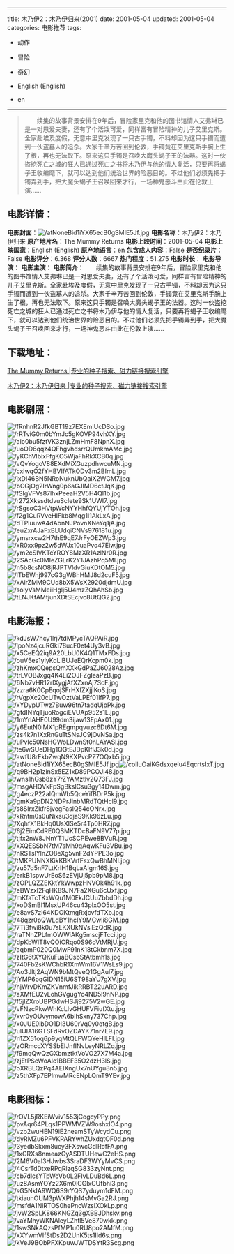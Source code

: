 
---
title: 木乃伊2：木乃伊归来(2001)
date: 2001-05-04
updated: 2001-05-04
categories: 电影推荐
tags:
- 动作
- 冒险
- 奇幻

- English (English)
- en
---


> 　　续集的故事背景安排在9年后，冒险家里克和他的图书馆情人艾弗琳已是一对恩爱夫妻，还有了个活泼可爱，同样富有冒险精神的儿子艾里克斯。全家赴埃及度假，无意中里克发现了一只古手镯，不料却因为这只手镯而遭到一伙盗墓人的追杀。大家千辛万苦回到伦敦，手镯竟在艾里克斯手腕上生了根，再也无法取下。原来这只手镯是召唤大魔头蝎子王的法器。这时一伙盗挖死亡之城的狂人已通过死亡之书将木乃伊与他的情人复活，只要再将蝎子王收编麾下，就可以达到他们统治世界的险恶目的。不过他们必须先把手镯弄到手，把大魔头蝎子王召唤回来才行，一场神鬼恶斗由此在伦敦上演……

## **电影详情**：

**电影封面**：<img src="https://image.tmdb.org/t/p/w200/atNoneBid1iYX65ecB0gSMIE5Jf.jpg" alt="/atNoneBid1iYX65ecB0gSMIE5Jf.jpg" title="/atNoneBid1iYX65ecB0gSMIE5Jf.jpg">
**电影名称**：木乃伊2：木乃伊归来
**原产地片名**：The Mummy Returns
**电影上映时间**：2001-05-04
**电影上映国家**：English (English)
**原产地语言**：en
**包含成人内容**：False
**是否纪录片**：False
**电影评分**：6.368
**评分人数**：6667
**热门程度**：51.275
**电影时长**：
**电影导演**：
**电影主演**：
**电影简介**：　　续集的故事背景安排在9年后，冒险家里克和他的图书馆情人艾弗琳已是一对恩爱夫妻，还有了个活泼可爱，同样富有冒险精神的儿子艾里克斯。全家赴埃及度假，无意中里克发现了一只古手镯，不料却因为这只手镯而遭到一伙盗墓人的追杀。大家千辛万苦回到伦敦，手镯竟在艾里克斯手腕上生了根，再也无法取下。原来这只手镯是召唤大魔头蝎子王的法器。这时一伙盗挖死亡之城的狂人已通过死亡之书将木乃伊与他的情人复活，只要再将蝎子王收编麾下，就可以达到他们统治世界的险恶目的。不过他们必须先把手镯弄到手，把大魔头蝎子王召唤回来才行，一场神鬼恶斗由此在伦敦上演……

## **下载地址**：
[The Mummy Returns |专业的种子搜索、磁力链接搜索引擎](https://movie.amd794.com:2083/?search=The%20Mummy%20Returns&ordering=&mode=match_phrase&page_size=10&page=1)

[木乃伊2：木乃伊归来 |专业的种子搜索、磁力链接搜索引擎](https://movie.amd794.com:2083/?search=%E6%9C%A8%E4%B9%83%E4%BC%8A2%EF%BC%9A%E6%9C%A8%E4%B9%83%E4%BC%8A%E5%BD%92%E6%9D%A5&ordering=&mode=match_phrase&page_size=10&page=1)
 

## **电影剧照**：
<img src="https://image.tmdb.org/t/p/original/fRnhnR2JfkGBT19z7EXEmIUcDSo.jpg" alt="/fRnhnR2JfkGBT19z7EXEmIUcDSo.jpg" title="/fRnhnR2JfkGBT19z7EXEmIUcDSo.jpg"><img src="https://image.tmdb.org/t/p/original/rRTviG0m0bYmJc5gKOVP94vhXY.jpg" alt="/rRTviG0m0bYmJc5gKOVP94vhXY.jpg" title="/rRTviG0m0bYmJc5gKOVP94vhXY.jpg"><img src="https://image.tmdb.org/t/p/original/aio0bu5fztVK3znjLZmHmF8NpnX.jpg" alt="/aio0bu5fztVK3znjLZmHmF8NpnX.jpg" title="/aio0bu5fztVK3znjLZmHmF8NpnX.jpg"><img src="https://image.tmdb.org/t/p/original/uoOD6qqz4QFhgvhdsrrQUmkmAMc.jpg" alt="/uoOD6qqz4QFhgvhdsrrQUmkmAMc.jpg" title="/uoOD6qqz4QFhgvhdsrrQUmkmAMc.jpg"><img src="https://image.tmdb.org/t/p/original/yKChVIbixFfgKO5WjaFhRkXCB0q.jpg" alt="/yKChVIbixFfgKO5WjaFhRkXCB0q.jpg" title="/yKChVIbixFfgKO5WjaFhRkXCB0q.jpg"><img src="https://image.tmdb.org/t/p/original/vQvYogoV88EXdMiXGuzpdhwcuMN.jpg" alt="/vQvYogoV88EXdMiXGuzpdhwcuMN.jpg" title="/vQvYogoV88EXdMiXGuzpdhwcuMN.jpg"><img src="https://image.tmdb.org/t/p/original/cxIwqO2fYHBVIfATkODv3m2BImL.jpg" alt="/cxIwqO2fYHBVIfATkODv3m2BImL.jpg" title="/cxIwqO2fYHBVIfATkODv3m2BImL.jpg"><img src="https://image.tmdb.org/t/p/original/jxDI46BN5NRoNuknUbQaiX2WGM7.jpg" alt="/jxDI46BN5NRoNuknUbQaiX2WGM7.jpg" title="/jxDI46BN5NRoNuknUbQaiX2WGM7.jpg"><img src="https://image.tmdb.org/t/p/original/bCGjOg2IrWng0p6aGJlMD6ctJqK.jpg" alt="/bCGjOg2IrWng0p6aGJlMD6ctJqK.jpg" title="/bCGjOg2IrWng0p6aGJlMD6ctJqK.jpg"><img src="https://image.tmdb.org/t/p/original/fSIgVFVs87lhxPeeaH2V5H4QI1b.jpg" alt="/fSIgVFVs87lhxPeeaH2V5H4QI1b.jpg" title="/fSIgVFVs87lhxPeeaH2V5H4QI1b.jpg"><img src="https://image.tmdb.org/t/p/original/r272XkssdtdvuScIete9Sk1UWI7.jpg" alt="/r272XkssdtdvuScIete9Sk1UWI7.jpg" title="/r272XkssdtdvuScIete9Sk1UWI7.jpg"><img src="https://image.tmdb.org/t/p/original/rSgsoC3HVtpWcNYYHhfQYUjYTOh.jpg" alt="/rSgsoC3HVtpWcNYYHhfQYUjYTOh.jpg" title="/rSgsoC3HVtpWcNYYHhfQYUjYTOh.jpg"><img src="https://image.tmdb.org/t/p/original/f2g1CuRVveHIFkb8Mqg1I1AkLxA.jpg" alt="/f2g1CuRVveHIFkb8Mqg1I1AkLxA.jpg" title="/f2g1CuRVveHIFkb8Mqg1I1AkLxA.jpg"><img src="https://image.tmdb.org/t/p/original/dTPIuuwA4dAbnNJPovnXNeYq1jA.jpg" alt="/dTPIuuwA4dAbnNJPovnXNeYq1jA.jpg" title="/dTPIuuwA4dAbnNJPovnXNeYq1jA.jpg"><img src="https://image.tmdb.org/t/p/original/euZxrAJaFxBLUdqiCNVs976181u.jpg" alt="/euZxrAJaFxBLUdqiCNVs976181u.jpg" title="/euZxrAJaFxBLUdqiCNVs976181u.jpg"><img src="https://image.tmdb.org/t/p/original/ymsrxcw2H7thE9qE7JrFyOEZWp3.jpg" alt="/ymsrxcw2H7thE9qE7JrFyOEZWp3.jpg" title="/ymsrxcw2H7thE9qE7JrFyOEZWp3.jpg"><img src="https://image.tmdb.org/t/p/original/xR0xx9pz2w5dWJx10uaPvo47Eiw.jpg" alt="/xR0xx9pz2w5dWJx10uaPvo47Eiw.jpg" title="/xR0xx9pz2w5dWJx10uaPvo47Eiw.jpg"><img src="https://image.tmdb.org/t/p/original/ym2cSIVKTcYROY8MzXR1AzlNr0R.jpg" alt="/ym2cSIVKTcYROY8MzXR1AzlNr0R.jpg" title="/ym2cSIVKTcYROY8MzXR1AzlNr0R.jpg"><img src="https://image.tmdb.org/t/p/original/2SAcGc0MIeZGLrK2Y1JAzhPq5Ml.jpg" alt="/2SAcGc0MIeZGLrK2Y1JAzhPq5Ml.jpg" title="/2SAcGc0MIeZGLrK2Y1JAzhPq5Ml.jpg"><img src="https://image.tmdb.org/t/p/original/n5b8csNO8jRJPTVldvGiuKDtOM5.jpg" alt="/n5b8csNO8jRJPTVldvGiuKDtOM5.jpg" title="/n5b8csNO8jRJPTVldvGiuKDtOM5.jpg"><img src="https://image.tmdb.org/t/p/original/lTbEWnj997cG3gWBhHMJ8d2cuF5.jpg" alt="/lTbEWnj997cG3gWBhHMJ8d2cuF5.jpg" title="/lTbEWnj997cG3gWBhHMJ8d2cuF5.jpg"><img src="https://image.tmdb.org/t/p/original/xAirZMM9CUd8bX5WsX2920djdmU.jpg" alt="/xAirZMM9CUd8bX5WsX2920djdmU.jpg" title="/xAirZMM9CUd8bX5WsX2920djdmU.jpg"><img src="https://image.tmdb.org/t/p/original/solyVsMMeiiHglj5U4mzZQhAhSb.jpg" alt="/solyVsMMeiiHglj5U4mzZQhAhSb.jpg" title="/solyVsMMeiiHglj5U4mzZQhAhSb.jpg"><img src="https://image.tmdb.org/t/p/original/tLNJKfAMtjunXDtSEcjvc8UtQG2.jpg" alt="/tLNJKfAMtjunXDtSEcjvc8UtQG2.jpg" title="/tLNJKfAMtjunXDtSEcjvc8UtQG2.jpg">

## **电影海报**：
<img src="https://image.tmdb.org/t/p/original/kdJsW7hcy1lrj7tdMPycTAQPAiR.jpg" alt="/kdJsW7hcy1lrj7tdMPycTAQPAiR.jpg" title="/kdJsW7hcy1lrj7tdMPycTAQPAiR.jpg"><img src="https://image.tmdb.org/t/p/original/lpoNz4jcuRGki78ucF0et4Uy3vB.jpg" alt="/lpoNz4jcuRGki78ucF0et4Uy3vB.jpg" title="/lpoNz4jcuRGki78ucF0et4Uy3vB.jpg"><img src="https://image.tmdb.org/t/p/original/x5CeEQ2iq9A20LbU0K4Q1TMxFDs.jpg" alt="/x5CeEQ2iq9A20LbU0K4Q1TMxFDs.jpg" title="/x5CeEQ2iq9A20LbU0K4Q1TMxFDs.jpg"><img src="https://image.tmdb.org/t/p/original/ouV5es1ylyKdLiBUJeEQrKcpm0k.jpg" alt="/ouV5es1ylyKdLiBUJeEQrKcpm0k.jpg" title="/ouV5es1ylyKdLiBUJeEQrKcpm0k.jpg"><img src="https://image.tmdb.org/t/p/original/zhKmxCQepsQmXXkGdPaZJ6028Az.jpg" alt="/zhKmxCQepsQmXXkGdPaZJ6028Az.jpg" title="/zhKmxCQepsQmXXkGdPaZJ6028Az.jpg"><img src="https://image.tmdb.org/t/p/original/trLVOBJxgq4K4Ei2OJFZgIeaPzB.jpg" alt="/trLVOBJxgq4K4Ei2OJFZgIeaPzB.jpg" title="/trLVOBJxgq4K4Ei2OJFZgIeaPzB.jpg"><img src="https://image.tmdb.org/t/p/original/6Nb7vHR12rlXygjAfXZxnAj7ScF.jpg" alt="/6Nb7vHR12rlXygjAfXZxnAj7ScF.jpg" title="/6Nb7vHR12rlXygjAfXZxnAj7ScF.jpg"><img src="https://image.tmdb.org/t/p/original/zzra6K0CpEqojSFrHXIZXjjlKoS.jpg" alt="/zzra6K0CpEqojSFrHXIZXjjlKoS.jpg" title="/zzra6K0CpEqojSFrHXIZXjjlKoS.jpg"><img src="https://image.tmdb.org/t/p/original/rVgpXc20cUTwOztVaLPEf01lfP7.jpg" alt="/rVgpXc20cUTwOztVaLPEf01lfP7.jpg" title="/rVgpXc20cUTwOztVaLPEf01lfP7.jpg"><img src="https://image.tmdb.org/t/p/original/xYDypUTwz7Buw96tn7tadqUjpPk.jpg" alt="/xYDypUTwz7Buw96tn7tadqUjpPk.jpg" title="/xYDypUTwz7Buw96tn7tadqUjpPk.jpg"><img src="https://image.tmdb.org/t/p/original/gtdINYqTjuoRogciEVUAp952s1L.jpg" alt="/gtdINYqTjuoRogciEVUAp952s1L.jpg" title="/gtdINYqTjuoRogciEVUAp952s1L.jpg"><img src="https://image.tmdb.org/t/p/original/1mYrlAHF0U99dm3ijaw13EpAx01.jpg" alt="/1mYrlAHF0U99dm3ijaw13EpAx01.jpg" title="/1mYrlAHF0U99dm3ijaw13EpAx01.jpg"><img src="https://image.tmdb.org/t/p/original/y6EutN0lMX1pREgmpqvuzc6Dt6M.jpg" alt="/y6EutN0lMX1pREgmpqvuzc6Dt6M.jpg" title="/y6EutN0lMX1pREgmpqvuzc6Dt6M.jpg"><img src="https://image.tmdb.org/t/p/original/zs4k7n1XxRnGuTtSNsJC9jOvNSa.jpg" alt="/zs4k7n1XxRnGuTtSNsJC9jOvNSa.jpg" title="/zs4k7n1XxRnGuTtSNsJC9jOvNSa.jpg"><img src="https://image.tmdb.org/t/p/original/uPvIc50NsHGWoLDwnSt0nLAYASl.jpg" alt="/uPvIc50NsHGWoLDwnSt0nLAYASl.jpg" title="/uPvIc50NsHGWoLDwnSt0nLAYASl.jpg"><img src="https://image.tmdb.org/t/p/original/te6wSUeDHg1QGtEJDpKIflJ3k0d.jpg" alt="/te6wSUeDHg1QGtEJDpKIflJ3k0d.jpg" title="/te6wSUeDHg1QGtEJDpKIflJ3k0d.jpg"><img src="https://image.tmdb.org/t/p/original/awfU8rFkbZwqN9KXPvcPZ7OQxb5.jpg" alt="/awfU8rFkbZwqN9KXPvcPZ7OQxb5.jpg" title="/awfU8rFkbZwqN9KXPvcPZ7OQxb5.jpg"><img src="https://image.tmdb.org/t/p/original/atNoneBid1iYX65ecB0gSMIE5Jf.jpg" alt="/atNoneBid1iYX65ecB0gSMIE5Jf.jpg" title="/atNoneBid1iYX65ecB0gSMIE5Jf.jpg"><img src="https://image.tmdb.org/t/p/original/coiluOaiKGdsxqeIu4EqcrtsIxT.jpg" alt="/coiluOaiKGdsxqeIu4EqcrtsIxT.jpg" title="/coiluOaiKGdsxqeIu4EqcrtsIxT.jpg"><img src="https://image.tmdb.org/t/p/original/q9BH2p1zinSx5EZ1xD89PCOJl48.jpg" alt="/q9BH2p1zinSx5EZ1xD89PCOJl48.jpg" title="/q9BH2p1zinSx5EZ1xD89PCOJl48.jpg"><img src="https://image.tmdb.org/t/p/original/wns1hGsb8zY7rZYAMztlv2Q73FJ.jpg" alt="/wns1hGsb8zY7rZYAMztlv2Q73FJ.jpg" title="/wns1hGsb8zY7rZYAMztlv2Q73FJ.jpg"><img src="https://image.tmdb.org/t/p/original/msgAHQVkFpSgBkslCsu3gy14Dwm.jpg" alt="/msgAHQVkFpSgBkslCsu3gy14Dwm.jpg" title="/msgAHQVkFpSgBkslCsu3gy14Dwm.jpg"><img src="https://image.tmdb.org/t/p/original/g4eczP22aIQmWb5QceYifBDrP5k.jpg" alt="/g4eczP22aIQmWb5QceYifBDrP5k.jpg" title="/g4eczP22aIQmWb5QceYifBDrP5k.jpg"><img src="https://image.tmdb.org/t/p/original/gmKa9pDN2NDPrJinbMRdTQtHcl9.jpg" alt="/gmKa9pDN2NDPrJinbMRdTQtHcl9.jpg" title="/gmKa9pDN2NDPrJinbMRdTQtHcl9.jpg"><img src="https://image.tmdb.org/t/p/original/s8SlrxZkfr8jvegFasIQ54cONrx.jpg" alt="/s8SlrxZkfr8jvegFasIQ54cONrx.jpg" title="/s8SlrxZkfr8jvegFasIQ54cONrx.jpg"><img src="https://image.tmdb.org/t/p/original/kRntm0s0uNixsu3djaS9Kk96zLu.jpg" alt="/kRntm0s0uNixsu3djaS9Kk96zLu.jpg" title="/kRntm0s0uNixsu3djaS9Kk96zLu.jpg"><img src="https://image.tmdb.org/t/p/original/XqhfX1BkHq0UsXISe5r4Tp0HR7.jpg" alt="/XqhfX1BkHq0UsXISe5r4Tp0HR7.jpg" title="/XqhfX1BkHq0UsXISe5r4Tp0HR7.jpg"><img src="https://image.tmdb.org/t/p/original/6j2EimCdRE0QSMKTDcBaFN9V77p.jpg" alt="/6j2EimCdRE0QSMKTDcBaFN9V77p.jpg" title="/6j2EimCdRE0QSMKTDcBaFN9V77p.jpg"><img src="https://image.tmdb.org/t/p/original/tjfx2nW8JNnYT1UcSCPEwe8BVuR.jpg" alt="/tjfx2nW8JNnYT1UcSCPEwe8BVuR.jpg" title="/tjfx2nW8JNnYT1UcSCPEwe8BVuR.jpg"><img src="https://image.tmdb.org/t/p/original/xXQESSbN7tM7sMh9qAqwKFu3VBu.jpg" alt="/xXQESSbN7tM7sMh9qAqwKFu3VBu.jpg" title="/xXQESSbN7tM7sMh9qAqwKFu3VBu.jpg"><img src="https://image.tmdb.org/t/p/original/nRSTslYlnZO8eXg5vnF2dYPPE3o.jpg" alt="/nRSTslYlnZO8eXg5vnF2dYPPE3o.jpg" title="/nRSTslYlnZO8eXg5vnF2dYPPE3o.jpg"><img src="https://image.tmdb.org/t/p/original/tMKPUNNXKikKBKVrfFsxQwBhMNI.jpg" alt="/tMKPUNNXKikKBKVrfFsxQwBhMNI.jpg" title="/tMKPUNNXKikKBKVrfFsxQwBhMNI.jpg"><img src="https://image.tmdb.org/t/p/original/zu57d5nF7LtKrlH1BqLaAIgm16S.jpg" alt="/zu57d5nF7LtKrlH1BqLaAIgm16S.jpg" title="/zu57d5nF7LtKrlH1BqLaAIgm16S.jpg"><img src="https://image.tmdb.org/t/p/original/erkB1spwUrEoS6zEVjUj5pb9pM8.jpg" alt="/erkB1spwUrEoS6zEVjUj5pb9pM8.jpg" title="/erkB1spwUrEoS6zEVjUj5pb9pM8.jpg"><img src="https://image.tmdb.org/t/p/original/zOPLQZZEKktYkWwpzHNVOk4h91k.jpg" alt="/zOPLQZZEKktYkWwpzHNVOk4h91k.jpg" title="/zOPLQZZEKktYkWwpzHNVOk4h91k.jpg"><img src="https://image.tmdb.org/t/p/original/eBWzxI2FqHK89JN7Fa2XGu6cUxf.jpg" alt="/eBWzxI2FqHK89JN7Fa2XGu6cUxf.jpg" title="/eBWzxI2FqHK89JN7Fa2XGu6cUxf.jpg"><img src="https://image.tmdb.org/t/p/original/mKfaTcTKxWQu1M0EkJCUuZbbdDh.jpg" alt="/mKfaTcTKxWQu1M0EkJCUuZbbdDh.jpg" title="/mKfaTcTKxWQu1M0EkJCUuZbbdDh.jpg"><img src="https://image.tmdb.org/t/p/original/xoDSmBI1MsxUP46cu43pIxOO5st.jpg" alt="/xoDSmBI1MsxUP46cu43pIxOO5st.jpg" title="/xoDSmBI1MsxUP46cu43pIxOO5st.jpg"><img src="https://image.tmdb.org/t/p/original/e8avS7zl64KDOKtmgRxjcvfdTXb.jpg" alt="/e8avS7zl64KDOKtmgRxjcvfdTXb.jpg" title="/e8avS7zl64KDOKtmgRxjcvfdTXb.jpg"><img src="https://image.tmdb.org/t/p/original/48qzr0pQWLdBY1hcIY9MCwIi8GM.jpg" alt="/48qzr0pQWLdBY1hcIY9MCwIi8GM.jpg" title="/48qzr0pQWLdBY1hcIY9MCwIi8GM.jpg"><img src="https://image.tmdb.org/t/p/original/7Ti3fwi8k0u7sLKXUkNVsiEzQdR.jpg" alt="/7Ti3fwi8k0u7sLKXUkNVsiEzQdR.jpg" title="/7Ti3fwi8k0u7sLKXUkNVsiEzQdR.jpg"><img src="https://image.tmdb.org/t/p/original/raTNhZPLfmOWWiAKg5mscjFTcci.jpg" alt="/raTNhZPLfmOWWiAKg5mscjFTcci.jpg" title="/raTNhZPLfmOWWiAKg5mscjFTcci.jpg"><img src="https://image.tmdb.org/t/p/original/dpKbWIT8vQOiORqo0S96oVtMRjU.jpg" alt="/dpKbWIT8vQOiORqo0S96oVtMRjU.jpg" title="/dpKbWIT8vQOiORqo0S96oVtMRjU.jpg"><img src="https://image.tmdb.org/t/p/original/aqbmP020Q0MwF91nK18tCkbnm7X.jpg" alt="/aqbmP020Q0MwF91nK18tCkbnm7X.jpg" title="/aqbmP020Q0MwF91nK18tCkbnm7X.jpg"><img src="https://image.tmdb.org/t/p/original/zItG6tXYQKuFuaBCsbStAtbmh1s.jpg" alt="/zItG6tXYQKuFuaBCsbStAtbmh1s.jpg" title="/zItG6tXYQKuFuaBCsbStAtbmh1s.jpg"><img src="https://image.tmdb.org/t/p/original/740Fb2sKWChbR1XmWm16V1WsLs9.jpg" alt="/740Fb2sKWChbR1XmWm16V1WsLs9.jpg" title="/740Fb2sKWChbR1XmWm16V1WsLs9.jpg"><img src="https://image.tmdb.org/t/p/original/Ao3Jltj2AqWN9bMtQveQ1GgAul7.jpg" alt="/Ao3Jltj2AqWN9bMtQveQ1GgAul7.jpg" title="/Ao3Jltj2AqWN9bMtQveQ1GgAul7.jpg"><img src="https://image.tmdb.org/t/p/original/jYMP6oqGIDN15iU6ST98aYU7gXV.jpg" alt="/jYMP6oqGIDN15iU6ST98aYU7gXV.jpg" title="/jYMP6oqGIDN15iU6ST98aYU7gXV.jpg"><img src="https://image.tmdb.org/t/p/original/njWrvDKmZKVnmfJikRRBT22uARD.jpg" alt="/njWrvDKmZKVnmfJikRRBT22uARD.jpg" title="/njWrvDKmZKVnmfJikRRBT22uARD.jpg"><img src="https://image.tmdb.org/t/p/original/aXMfEU2vLohGVgugYo4ND5l9nNP.jpg" alt="/aXMfEU2vLohGVgugYo4ND5l9nNP.jpg" title="/aXMfEU2vLohGVgugYo4ND5l9nNP.jpg"><img src="https://image.tmdb.org/t/p/original/f5jlZXroUBPGdwHSJj9275V2wGE.jpg" alt="/f5jlZXroUBPGdwHSJj9275V2wGE.jpg" title="/f5jlZXroUBPGdwHSJj9275V2wGE.jpg"><img src="https://image.tmdb.org/t/p/original/vFNzcPkwWhKcLlvGHUFVFiufXtu.jpg" alt="/vFNzcPkwWhKcLlvGHUFVFiufXtu.jpg" title="/vFNzcPkwWhKcLlvGHUFVFiufXtu.jpg"><img src="https://image.tmdb.org/t/p/original/xvr0yOUvymowA6bIhSxny737Chp.jpg" alt="/xvr0yOUvymowA6bIhSxny737Chp.jpg" title="/xvr0yOUvymowA6bIhSxny737Chp.jpg"><img src="https://image.tmdb.org/t/p/original/x0JUE0ibDO1DI3U60rVq0y0qtgB.jpg" alt="/x0JUE0ibDO1DI3U60rVq0y0qtgB.jpg" title="/x0JUE0ibDO1DI3U60rVq0y0qtgB.jpg"><img src="https://image.tmdb.org/t/p/original/uIUIA16GTSFdRvOZDAYK71nr7E9.jpg" alt="/uIUIA16GTSFdRvOZDAYK71nr7E9.jpg" title="/uIUIA16GTSFdRvOZDAYK71nr7E9.jpg"><img src="https://image.tmdb.org/t/p/original/n1ZX51oq6p9yqMtQLFWQYeHlLFI.jpg" alt="/n1ZX51oq6p9yqMtQLFWQYeHlLFI.jpg" title="/n1ZX51oq6p9yqMtQLFWQYeHlLFI.jpg"><img src="https://image.tmdb.org/t/p/original/zORmccXYSSbEIJnfINvLeyNRLZq.jpg" alt="/zORmccXYSSbEIJnfINvLeyNRLZq.jpg" title="/zORmccXYSSbEIJnfINvLeyNRLZq.jpg"><img src="https://image.tmdb.org/t/p/original/f9mqQwQzGXbmztktVoVO27X7M4a.jpg" alt="/f9mqQwQzGXbmztktVoVO27X7M4a.jpg" title="/f9mqQwQzGXbmztktVoVO27X7M4a.jpg"><img src="https://image.tmdb.org/t/p/original/zjEtPScWoAIc1BBEF35O2dzH3lS.jpg" alt="/zjEtPScWoAIc1BBEF35O2dzH3lS.jpg" title="/zjEtPScWoAIc1BBEF35O2dzH3lS.jpg"><img src="https://image.tmdb.org/t/p/original/oXRBLQzPq4AEIXngUx7nUYgu8n5.jpg" alt="/oXRBLQzPq4AEIXngUx7nUYgu8n5.jpg" title="/oXRBLQzPq4AEIXngUx7nUYgu8n5.jpg"><img src="https://image.tmdb.org/t/p/original/z5thXFp7EPImwMRcENpLQmT9YEv.jpg" alt="/z5thXFp7EPImwMRcENpLQmT9YEv.jpg" title="/z5thXFp7EPImwMRcENpLQmT9YEv.jpg">

## **电影图标**：
<img src="https://image.tmdb.org/t/p/original/rOVL5jRKEiWviv1553jCogcyPPy.png" alt="/rOVL5jRKEiWviv1553jCogcyPPy.png" title="/rOVL5jRKEiWviv1553jCogcyPPy.png"><img src="https://image.tmdb.org/t/p/original/pvAqr64PLqs1PPWMVZW9oshxIO4.png" alt="/pvAqr64PLqs1PPWMVZW9oshxIO4.png" title="/pvAqr64PLqs1PPWMVZW9oshxIO4.png"><img src="https://image.tmdb.org/t/p/original/vzb2wuHEN19iE2neamSTyWcydCu.png" alt="/vzb2wuHEN19iE2neamSTyWcydCu.png" title="/vzb2wuHEN19iE2neamSTyWcydCu.png"><img src="https://image.tmdb.org/t/p/original/dyRMZu6PFVKPARYwhZUxdqtOF0d.png" alt="/dyRMZu6PFVKPARYwhZUxdqtOF0d.png" title="/dyRMZu6PFVKPARYwhZUxdqtOF0d.png"><img src="https://image.tmdb.org/t/p/original/3yedbSkxm8ucy3FXswcGdlRofFA.png" alt="/3yedbSkxm8ucy3FXswcGdlRofFA.png" title="/3yedbSkxm8ucy3FXswcGdlRofFA.png"><img src="https://image.tmdb.org/t/p/original/1xGRXs8nmeazGyASDTUHewC2eHS.png" alt="/1xGRXs8nmeazGyASDTUHewC2eHS.png" title="/1xGRXs8nmeazGyASDTUHewC2eHS.png"><img src="https://image.tmdb.org/t/p/original/2M6V0aI3HJwbs3SraDF3WYyMvCS.png" alt="/2M6V0aI3HJwbs3SraDF3WYyMvCS.png" title="/2M6V0aI3HJwbs3SraDF3WYyMvCS.png"><img src="https://image.tmdb.org/t/p/original/4CsrTdDtxeRPqRlzqSG833zyNnt.png" alt="/4CsrTdDtxeRPqRlzqSG833zyNnt.png" title="/4CsrTdDtxeRPqRlzqSG833zyNnt.png"><img src="https://image.tmdb.org/t/p/original/cb7dlcsYTpWcVb0L2FIvLDuBd6L.png" alt="/cb7dlcsYTpWcVb0L2FIvLDuBd6L.png" title="/cb7dlcsYTpWcVb0L2FIvLDuBd6L.png"><img src="https://image.tmdb.org/t/p/original/uz8AsmYOYz2X6m0lCGIxCUfbhi3.png" alt="/uz8AsmYOYz2X6m0lCGIxCUfbhi3.png" title="/uz8AsmYOYz2X6m0lCGIxCUfbhi3.png"><img src="https://image.tmdb.org/t/p/original/sG5NkIA9WQ6S9rYQS7yduym1dFM.png" alt="/sG5NkIA9WQ6S9rYQS7yduym1dFM.png" title="/sG5NkIA9WQ6S9rYQS7yduym1dFM.png"><img src="https://image.tmdb.org/t/p/original/tkiauhOUM3pWXPhjh14sMvGa2RJ.png" alt="/tkiauhOUM3pWXPhjh14sMvGa2RJ.png" title="/tkiauhOUM3pWXPhjh14sMvGa2RJ.png"><img src="https://image.tmdb.org/t/p/original/msfdA1NiRTOS0hePncWzsIXOkLp.png" alt="/msfdA1NiRTOS0hePncWzsIXOkLp.png" title="/msfdA1NiRTOS0hePncWzsIXOkLp.png"><img src="https://image.tmdb.org/t/p/original/jvW2SpLK866KNGZq3gXBBJDhskv.png" alt="/jvW2SpLK866KNGZq3gXBBJDhskv.png" title="/jvW2SpLK866KNGZq3gXBBJDhskv.png"><img src="https://image.tmdb.org/t/p/original/vaYMhyWKNAleyLZhtl5Ve870wkk.png" alt="/vaYMhyWKNAleyLZhtl5Ve870wkk.png" title="/vaYMhyWKNAleyLZhtl5Ve870wkk.png"><img src="https://image.tmdb.org/t/p/original/1swSNkAQzsPfMP1u0RU8po2AMfM.png" alt="/1swSNkAQzsPfMP1u0RU8po2AMfM.png" title="/1swSNkAQzsPfMP1u0RU8po2AMfM.png"><img src="https://image.tmdb.org/t/p/original/xXYwmVIfStDs2D2UnK5ts1Ild6s.png" alt="/xXYwmVIfStDs2D2UnK5ts1Ild6s.png" title="/xXYwmVIfStDs2D2UnK5ts1Ild6s.png"><img src="https://image.tmdb.org/t/p/original/kVeJ9BObPFXKpuwJWTDSYtR3Scg.png" alt="/kVeJ9BObPFXKpuwJWTDSYtR3Scg.png" title="/kVeJ9BObPFXKpuwJWTDSYtR3Scg.png">
